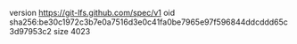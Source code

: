 version https://git-lfs.github.com/spec/v1
oid sha256:be30c1972c3b7e0a7516d3e0c41fa0be7965e97f596844ddcddd65c3d97953c2
size 4023
